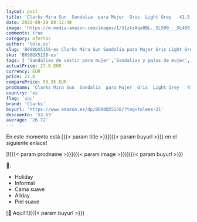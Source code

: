 ```yaml
---
layout: post
title: 'Clarks Mira Sun  Sandalia  para Mujer  Gris  Light Grey   41.5 EU'
date: 2022-08-29 00:12:48
image: 'https://m.media-amazon.com/images/I/31zkiAqa8BL._SL500_._SL400_.jpg'
comments: true
category: ofertas
author: 'tole.es'
slug: 'B098QX5158-es Clarks Mira Sun Sandalia para Mujer Gris Light Grey 41.5 EU'
sku: 'B098QX5158-es'
tags: [ 'Sandalias de vestir para mujer','Sandalias y palas de mujer','Zapatos','Zapatos para mujer','Zapatos y complementos','clarks','sandalia','🇪🇸', ]
actualPrice: 27.8 EUR
currency: EUR
price: 27.8
comparePrice: 59.95 EUR
prodname: 'Clarks Mira Sun  Sandalia  para Mujer  Gris  Light Grey   41.5 EU'
country: 'es'
flag: '🇪🇸'
brand: 'Clarks'
buyurl: 'https://www.amazon.es/dp/B098QX5158/?tag=tolees-21'
descuento: '53.63'
average: '26.72'
---
```


En este momento está [{{< param title >}}]({{< param buyurl >}}) en el siguiente enlace!

[![{{< param prodname >}}]({{< param image >}})]({{< param buyurl >}})

🔎:

- Holiday
- Informal
- Cama suave
- Allday
- Piel suave

[🛒 Aquí!!!]({{< param buyurl >}})
